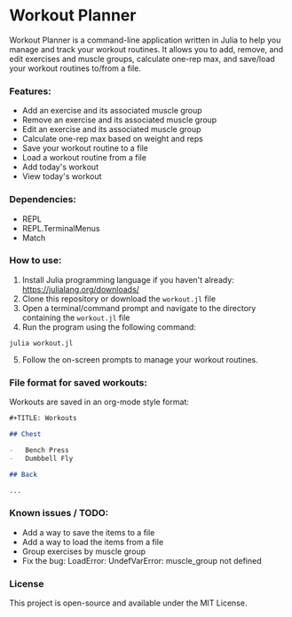 # Workout Planner

Workout Planner is a command-line application written in Julia to help you manage and track your workout routines. It allows you to add, remove, and edit exercises and muscle groups, calculate one-rep max, and save/load your workout routines to/from a file.

### Features:

-   Add an exercise and its associated muscle group
-   Remove an exercise and its associated muscle group
-   Edit an exercise and its associated muscle group
-   Calculate one-rep max based on weight and reps
-   Save your workout routine to a file
-   Load a workout routine from a file
-   Add today's workout
-   View today's workout

### Dependencies:

-   REPL
-   REPL.TerminalMenus
-   Match

### How to use:

1. Install Julia programming language if you haven't already: https://julialang.org/downloads/
2. Clone this repository or download the `workout.jl` file
3. Open a terminal/command prompt and navigate to the directory containing the `workout.jl` file
4. Run the program using the following command:

```
julia workout.jl
```

5. Follow the on-screen prompts to manage your workout routines.

### File format for saved workouts:

Workouts are saved in an org-mode style format:

```markdown
#+TITLE: Workouts

## Chest

-   Bench Press
-   Dumbbell Fly

## Back

...
```

### Known issues / TODO:

-   Add a way to save the items to a file
-   Add a way to load the items from a file
-   Group exercises by muscle group
-   Fix the bug: LoadError: UndefVarError: muscle_group not defined

### License

This project is open-source and available under the MIT License.
